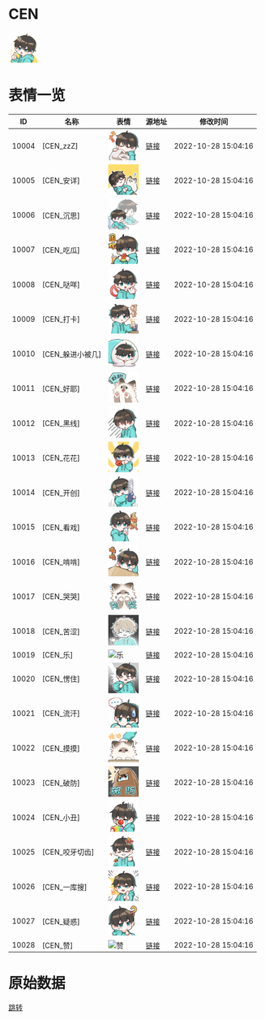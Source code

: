 # CEN

<img src="./cover.png" height="60" alt="cover" />

# 表情一览

|ID|名称|表情|源地址|修改时间|
|----|----|----|----|----|
|10004|[CEN_zzZ]|<img src="./pic/010004_%5BCEN_zzZ%5D.png" height="60" alt="zzZ"/>|[链接](http://i0.hdslb.com/bfs/emote/45141d727e8fb32526feeba2f5545767f2770025.png)|2022-10-28 15:04:16|
|10005|[CEN_安详]|<img src="./pic/010005_%5BCEN_安详%5D.png" height="60" alt="安详"/>|[链接](http://i0.hdslb.com/bfs/emote/f295da8284c91e83c83dbbd3f28152496d02a923.png)|2022-10-28 15:04:16|
|10006|[CEN_沉思]|<img src="./pic/010006_%5BCEN_沉思%5D.png" height="60" alt="沉思"/>|[链接](http://i0.hdslb.com/bfs/emote/f97832a7f7361946d0b6cc5b227f1cced3684982.png)|2022-10-28 15:04:16|
|10007|[CEN_吃瓜]|<img src="./pic/010007_%5BCEN_吃瓜%5D.png" height="60" alt="吃瓜"/>|[链接](http://i0.hdslb.com/bfs/emote/2543e44c9006c58e67d971a1c512458a441baae9.png)|2022-10-28 15:04:16|
|10008|[CEN_哒咩]|<img src="./pic/010008_%5BCEN_哒咩%5D.png" height="60" alt="哒咩"/>|[链接](http://i0.hdslb.com/bfs/emote/12844f906809d129d418eb7db5cb0f8b354d874e.png)|2022-10-28 15:04:16|
|10009|[CEN_打卡]|<img src="./pic/010009_%5BCEN_打卡%5D.png" height="60" alt="打卡"/>|[链接](http://i0.hdslb.com/bfs/emote/14bfca9a3d29c4f38e85829cf4cbd1fa07542b64.png)|2022-10-28 15:04:16|
|10010|[CEN_躲进小被几]|<img src="./pic/010010_%5BCEN_躲进小被几%5D.png" height="60" alt="躲进小被几"/>|[链接](http://i0.hdslb.com/bfs/emote/34dab49623a19fa2c9f0bfaa3dc202974d981c96.png)|2022-10-28 15:04:16|
|10011|[CEN_好耶]|<img src="./pic/010011_%5BCEN_好耶%5D.png" height="60" alt="好耶"/>|[链接](http://i0.hdslb.com/bfs/emote/37748523137a525ec2c1b154c1fb09d780bff804.png)|2022-10-28 15:04:16|
|10012|[CEN_黑线]|<img src="./pic/010012_%5BCEN_黑线%5D.png" height="60" alt="黑线"/>|[链接](http://i0.hdslb.com/bfs/emote/5fd6a2254eabc45b3f413dcd93d33cdf0157fa44.png)|2022-10-28 15:04:16|
|10013|[CEN_花花]|<img src="./pic/010013_%5BCEN_花花%5D.png" height="60" alt="花花"/>|[链接](http://i0.hdslb.com/bfs/emote/24ea8e938d41fc973041f4a950606ae7829815d4.png)|2022-10-28 15:04:16|
|10014|[CEN_开创]|<img src="./pic/010014_%5BCEN_开创%5D.png" height="60" alt="开创"/>|[链接](http://i0.hdslb.com/bfs/emote/4fec47182c42f4837f790868c2db9fa2fbcf3b39.png)|2022-10-28 15:04:16|
|10015|[CEN_看戏]|<img src="./pic/010015_%5BCEN_看戏%5D.png" height="60" alt="看戏"/>|[链接](http://i0.hdslb.com/bfs/emote/0be3356b8ff1c4465a7a741ef8ff199c90c894a0.png)|2022-10-28 15:04:16|
|10016|[CEN_啃啃]|<img src="./pic/010016_%5BCEN_啃啃%5D.png" height="60" alt="啃啃"/>|[链接](http://i0.hdslb.com/bfs/emote/f836d7ebcb690838ad82c452010cd6612c09287e.png)|2022-10-28 15:04:16|
|10017|[CEN_哭哭]|<img src="./pic/010017_%5BCEN_哭哭%5D.png" height="60" alt="哭哭"/>|[链接](http://i0.hdslb.com/bfs/emote/28e3af8ce82445561ff1d84c227829205f2cd34a.png)|2022-10-28 15:04:16|
|10018|[CEN_苦涩]|<img src="./pic/010018_%5BCEN_苦涩%5D.png" height="60" alt="苦涩"/>|[链接](http://i0.hdslb.com/bfs/emote/126e74fbf94ac5abd20aa2363ca1ab029ff1b9c3.png)|2022-10-28 15:04:16|
|10019|[CEN_乐]|<img src="./pic/010019_%5BCEN_乐%5D.png" height="60" alt="乐"/>|[链接](http://i0.hdslb.com/bfs/emote/9feb0e6dcd65377ebfdd2e3617141dbda253f6be.png)|2022-10-28 15:04:16|
|10020|[CEN_愣住]|<img src="./pic/010020_%5BCEN_愣住%5D.png" height="60" alt="愣住"/>|[链接](http://i0.hdslb.com/bfs/emote/9c1581bf0e48cb7439d3414dbb973159dfa06bde.png)|2022-10-28 15:04:16|
|10021|[CEN_流汗]|<img src="./pic/010021_%5BCEN_流汗%5D.png" height="60" alt="流汗"/>|[链接](http://i0.hdslb.com/bfs/emote/5c5ca0baf4f1407da2512175134c6476fc1005ac.png)|2022-10-28 15:04:16|
|10022|[CEN_摸摸]|<img src="./pic/010022_%5BCEN_摸摸%5D.png" height="60" alt="摸摸"/>|[链接](http://i0.hdslb.com/bfs/emote/382cfe6256bab9da3acbd6501d0b5e65ed581064.png)|2022-10-28 15:04:16|
|10023|[CEN_破防]|<img src="./pic/010023_%5BCEN_破防%5D.png" height="60" alt="破防"/>|[链接](http://i0.hdslb.com/bfs/emote/27c83fd483fbd46cef5bfc88c7c0ba1307802d7f.png)|2022-10-28 15:04:16|
|10024|[CEN_小丑]|<img src="./pic/010024_%5BCEN_小丑%5D.png" height="60" alt="小丑"/>|[链接](http://i0.hdslb.com/bfs/emote/4435df10504356058b3fc1d111b9f86d62122e24.png)|2022-10-28 15:04:16|
|10025|[CEN_咬牙切齿]|<img src="./pic/010025_%5BCEN_咬牙切齿%5D.png" height="60" alt="咬牙切齿"/>|[链接](http://i0.hdslb.com/bfs/emote/1dbe69e0d1d7c06077e4bfcaf01b1248c4b7bc64.png)|2022-10-28 15:04:16|
|10026|[CEN_一库搜]|<img src="./pic/010026_%5BCEN_一库搜%5D.png" height="60" alt="一库搜"/>|[链接](http://i0.hdslb.com/bfs/emote/10f30d2cfbfab93de01b150175bec62a10e74335.png)|2022-10-28 15:04:16|
|10027|[CEN_疑惑]|<img src="./pic/010027_%5BCEN_疑惑%5D.png" height="60" alt="疑惑"/>|[链接](http://i0.hdslb.com/bfs/emote/0c4e1bf21ab55c5b4a3ec0d8eeccec2fb9e65ae5.png)|2022-10-28 15:04:16|
|10028|[CEN_赞]|<img src="./pic/010028_%5BCEN_赞%5D.png" height="60" alt="赞"/>|[链接](http://i0.hdslb.com/bfs/emote/e50d2c3287f86d1a77921c0e0e4922deb17dc5c2.png)|2022-10-28 15:04:16|

# 原始数据

[跳转](./raw.json)

